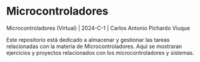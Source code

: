 # Microcontroladores
Microcontroladores (Virtual) | 2024-C-1 | Carlos Antonio Pichardo Viuque

Este repositorio está dedicado a almacenar y gestionar las tareas relacionadas con la materia de Microcontroladores. Aquí se mostraran ejercicios y proyectos relacionados con los microcontroladores y sistemas.

